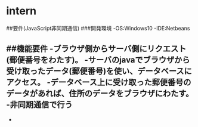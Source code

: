 # intern

##要件(JavaScript非同期通信)
###開発環境
-OS:Windows10
-IDE:Netbeans 

##機能要件
-ブラウザ側からサーバ側にリクエスト(郵便番号をわたす)。
-サーバのjavaでブラウザから受け取ったデータ(郵便番号)を使い、データベースにアクセス。
-データベース上に受け取った郵便番号のデータがあれば、住所のデータをブラウザにわたす。
-非同期通信で行う
-
-
